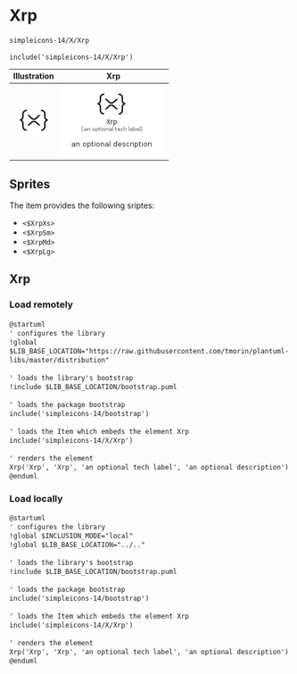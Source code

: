# Xrp


```text
simpleicons-14/X/Xrp
```

```text
include('simpleicons-14/X/Xrp')
```



| Illustration | Xrp |
| :---: | :---: |
| ![illustration for Illustration](../../simpleicons-14/X/Xrp.png) | ![illustration for Xrp](../../simpleicons-14/X/Xrp.Local.png) |



## Sprites
The item provides the following sriptes:

- `<$XrpXs>`
- `<$XrpSm>`
- `<$XrpMd>`
- `<$XrpLg>`





## Xrp

### Load remotely
```plantuml
@startuml
' configures the library
!global $LIB_BASE_LOCATION="https://raw.githubusercontent.com/tmorin/plantuml-libs/master/distribution"

' loads the library's bootstrap
!include $LIB_BASE_LOCATION/bootstrap.puml

' loads the package bootstrap
include('simpleicons-14/bootstrap')

' loads the Item which embeds the element Xrp
include('simpleicons-14/X/Xrp')

' renders the element
Xrp('Xrp', 'Xrp', 'an optional tech label', 'an optional description')
@enduml
```

### Load locally
```plantuml
@startuml
' configures the library
!global $INCLUSION_MODE="local"
!global $LIB_BASE_LOCATION="../.."

' loads the library's bootstrap
!include $LIB_BASE_LOCATION/bootstrap.puml

' loads the package bootstrap
include('simpleicons-14/bootstrap')

' loads the Item which embeds the element Xrp
include('simpleicons-14/X/Xrp')

' renders the element
Xrp('Xrp', 'Xrp', 'an optional tech label', 'an optional description')
@enduml
```


